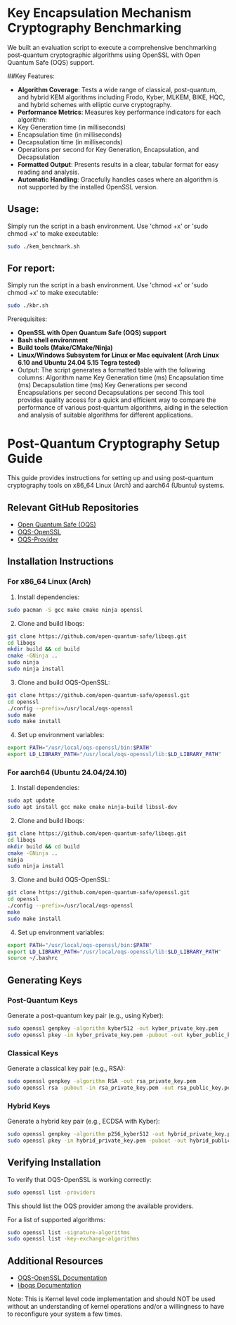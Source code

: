 # Key Encapsulation Mechanism Cryptography Benchmarking

We built an evaluation script to execute a comprehensive benchmarking post-quantum cryptographic algorithms using OpenSSL with Open Quantum Safe (OQS) support.

##Key Features:
- **Algorithm Coverage**: Tests a wide range of classical, post-quantum, and hybrid KEM algorithms including Frodo, Kyber, MLKEM, BIKE, HQC, and hybrid schemes with elliptic curve cryptography.
- **Performance Metrics**: Measures key performance indicators for each algorithm:
- Key Generation time (in milliseconds)
- Encapsulation time (in milliseconds)
- Decapsulation time (in milliseconds)
- Operations per second for Key Generation, Encapsulation, and Decapsulation
- **Formatted Output**: Presents results in a clear, tabular format for easy reading and analysis.
- **Automatic Handling**: Gracefully handles cases where an algorithm is not supported by the installed OpenSSL version.
## Usage:
Simply run the script in a bash environment. Use 'chmod +x' or 'sudo chmod +x' to make executable:

```bash
sudo ./kem_benchmark.sh
```

## For report:
Simply run the script in a bash environment. Use 'chmod +x' or 'sudo chmod +x' to make executable:
```bash
sudo ./kbr.sh
```

Prerequisites:
- **OpenSSL with Open Quantum Safe (OQS) support**
- **Bash shell environment**
- **Build tools (Make/CMake/Ninja)**
- **Linux/Windows Subsystem for Linux or Mac equivalent (Arch Linux 6.10 and Ubuntu 24.04 5.15 Tegra tested)**
- Output:
The script generates a formatted table with the following columns:
Algorithm name
Key Generation time (ms)
Encapsulation time (ms)
Decapsulation time (ms)
Key Generations per second
Encapsulations per second
Decapsulations per second
This tool provides quality access for a quick and efficient way to compare the performance of various post-quantum algorithms, aiding in the selection and analysis of suitable algorithms for different applications.


# Post-Quantum Cryptography Setup Guide

This guide provides instructions for setting up and using post-quantum cryptography tools on x86_64 Linux (Arch) and aarch64 (Ubuntu) systems.

## Relevant GitHub Repositories

- [Open Quantum Safe (OQS)](https://github.com/open-quantum-safe/liboqs)
- [OQS-OpenSSL](https://github.com/open-quantum-safe/openssl)
- [OQS-Provider](https://github.com/open-quantum-safe/oqs-provider)

## Installation Instructions

### For x86_64 Linux (Arch)

1. Install dependencies:
```bash
sudo pacman -S gcc make cmake ninja openssl
```

2. Clone and build liboqs:
```bash
git clone https://github.com/open-quantum-safe/liboqs.git
cd liboqs
mkdir build && cd build
cmake -GNinja ..
sudo ninja
sudo ninja install
```

3. Clone and build OQS-OpenSSL:
```bash
git clone https://github.com/open-quantum-safe/openssl.git
cd openssl
./config --prefix=/usr/local/oqs-openssl
sudo make
sudo make install
```

4. Set up environment variables:
```bash
export PATH="/usr/local/oqs-openssl/bin:$PATH"
export LD_LIBRARY_PATH="/usr/local/oqs-openssl/lib:$LD_LIBRARY_PATH"
```

### For aarch64 (Ubuntu 24.04/24.10)

1. Install dependencies:
```bash
sudo apt update
sudo apt install gcc make cmake ninja-build libssl-dev
```

2. Clone and build liboqs:
```bash
git clone https://github.com/open-quantum-safe/liboqs.git
cd liboqs
mkdir build && cd build
cmake -GNinja ..
ninja
sudo ninja install
```

3. Clone and build OQS-OpenSSL:
```bash
git clone https://github.com/open-quantum-safe/openssl.git
cd openssl
./config --prefix=/usr/local/oqs-openssl
make
sudo make install
```

4. Set up environment variables:
```bash
export PATH="/usr/local/oqs-openssl/bin:$PATH"
export LD_LIBRARY_PATH="/usr/local/oqs-openssl/lib:$LD_LIBRARY_PATH"
source ~/.bashrc
```

## Generating Keys

### Post-Quantum Keys

Generate a post-quantum key pair (e.g., using Kyber):
```bash
sudo openssl genpkey -algorithm kyber512 -out kyber_private_key.pem
sudo openssl pkey -in kyber_private_key.pem -pubout -out kyber_public_key.pem
```

### Classical Keys

Generate a classical key pair (e.g., RSA):
```bash
sudo openssl genpkey -algorithm RSA -out rsa_private_key.pem
sudo openssl rsa -pubout -in rsa_private_key.pem -out rsa_public_key.pem
```

### Hybrid Keys

Generate a hybrid key pair (e.g., ECDSA with Kyber):
```bash
sudo openssl genpkey -algorithm p256_kyber512 -out hybrid_private_key.pem
sudo openssl pkey -in hybrid_private_key.pem -pubout -out hybrid_public_key.pem
```

## Verifying Installation

To verify that OQS-OpenSSL is working correctly:
```bash
sudo openssl list -providers
```
This should list the OQS provider among the available providers.

For a list of supported algorithms:
```bash
sudo openssl list -signature-algorithms
sudo openssl list -key-exchange-algorithms
```

## Additional Resources

- [OQS-OpenSSL Documentation](https://github.com/open-quantum-safe/openssl/wiki)
- [liboqs Documentation](https://openquantumsafe.org/liboqs/documentation.html)

Note: This is Kernel level code implementation and should NOT be used without an understanding of kernel operations and/or a willingness to have to reconfigure your system a few times.
